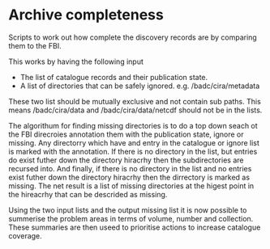 # Archive completeness

Scripts to work out how complete the discovery records are by comparing them to the FBI.

This works by having the following input
 - The list of catalogue records and their publication state.
 - A list of directories that can be safely ignored. e.g. /badc/cira/metadata

These two list should be mutually exclusive and not contain sub paths. 
This means /badc/cira/data and /badc/cira/data/netcdf should not be in the lists.

The algorithum for finding missing directories is to do a top down seach ot the FBI direcroies annotation them with the publication state, ignore or missing. Any directorry which have and  entry in the catalogue or ignore list is marked with the annotation. If there is no directory in the list, but entries do exist futher down the directory hiracrhy then the subdirectories are recursed into. And finally, if there is no directory in the list and no entries exist futher down the directory hiracrhy then the dirrectory is marked as missing. The net result is a list of missing directories at the higest point in the hireacrhy that can be descrided as missing.
 
Using the two input lists and the output missing list it is now possible to summerise the problem areas in terms of volume, number and collection. These summaries are then useed to prioritise actions to increase catalogue coverage.

